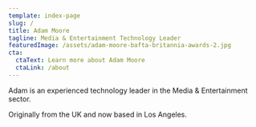 ```yaml
---
template: index-page
slug: /
title: Adam Moore
tagline: Media & Entertainment Technology Leader
featuredImage: /assets/adam-moore-bafta-britannia-awards-2.jpg
cta:
  ctaText: Learn more about Adam Moore
  ctaLink: /about
---
```

Adam is an experienced technology leader in the Media & Entertainment sector.

Originally from the UK and now based in Los Angeles.